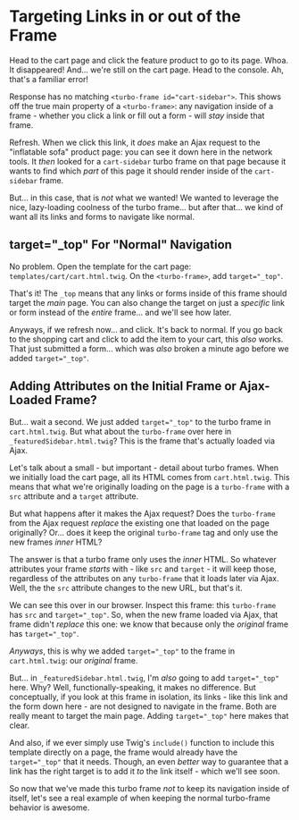 # Targeting Links in or out of the Frame

Head to the cart page and click the feature product to go to its page. Whoa. It
disappeared! And... we're still on the cart page. Head to the console. Ah, that's
a familiar error!

Response has no matching `<turbo-frame id="cart-sidebar">`. This shows off the true
main property of a `<turbo-frame>`: any navigation inside of a frame - whether you
click a link or fill out a form - will *stay* inside that frame.

Refresh. When we click this link, it *does* make an Ajax request to the "inflatable
sofa" product page: you can see it down here in the network tools. It *then* looked
for a `cart-sidebar` turbo frame on that page because it wants to find which *part*
of this page it should render inside of the `cart-sidebar` frame.

But... in this case, that is *not* what we wanted! We wanted to leverage the nice,
lazy-loading coolness of the turbo frame... but after that... we kind of want all
its links and forms to navigate like normal.

## target="_top" For "Normal" Navigation

No problem. Open the template for the cart page: `templates/cart/cart.html.twig`.
On the `<turbo-frame>`, add `target="_top"`.

That's it! The `_top` means that any links or forms inside of this frame should
target the *main* page. You can also change the target on just a *specific* link
or form instead of the *entire* frame... and we'll see how later.

Anyways, if we refresh now... and click. It's back to normal. If you go back to
the shopping cart and click to add the item to your cart, this *also* works.
That just submitted a form... which was *also* broken a minute ago before we added
`target="_top"`.

## Adding Attributes on the Initial Frame or Ajax-Loaded Frame?

But... wait a second. We just added `target="_top"` to the turbo frame in
`cart.html.twig`. But what about the `turbo-frame` over here in
`_featuredSidebar.html.twig`? This is the frame that's actually loaded via Ajax.

Let's talk about a small - but important - detail about turbo frames. When we
initially load the cart page, all its HTML comes from `cart.html.twig`. This means
that what we're originally loading on the page is a `turbo-frame` with a `src`
attribute and a `target` attribute.

But what happens after it makes the Ajax request? Does the `turbo-frame` from the
Ajax request *replace* the existing one that loaded on the page originally? Or...
does it keep the original `turbo-frame` tag and only use the new frames *inner*
HTML?

The answer is that a turbo frame only uses the *inner* HTML. So whatever attributes
your frame *starts* with - like `src` and `target` - it will keep those, regardless
of the attributes on any `turbo-frame` that it loads later via Ajax. Well, the
the `src` attribute changes to the new URL, but that's it.

We can see this over in our browser. Inspect this frame: this `turbo-frame` has
`src` and `target="_top"`. So, when the new frame loaded via Ajax, that frame
didn't *replace* this one: we know that because only the *original* frame has
`target="_top"`.

*Anyways*, this is why we added `target="_top"` to the frame in `cart.html.twig`:
our *original* frame.

But... in `_featuredSidebar.html.twig`, I'm *also* going to add `target="_top"`
here. Why? Well, functionally-speaking, it makes no difference. But conceptually,
if you look at this frame in isolation, its links - like this link and the form
down here - are not designed to navigate in the frame. Both are really meant to
target the main page. Adding `target="_top"` here makes that clear.

And also, if we ever simply use Twig's `include()` function to include this template
directly on a page, the frame would already have the `target="_top"` that it needs.
Though, an even *better* way to guarantee that a link has the right target is to
add it *to* the link itself - which we'll see soon.

So now that we've made this turbo frame *not* to keep its navigation inside of itself,
let's see a real example of when keeping the normal turbo-frame behavior is awesome.
